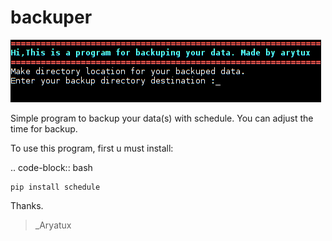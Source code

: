 # backuper

![alt tag](https://raw.githubusercontent.com/rahadian/backuper/master/2017-10-26-130811_1366x768_scrot.png)

Simple program to backup your data(s) with schedule. You can adjust the time for backup.

To use this program, first u must install:

.. code-block:: bash

    pip install schedule


Thanks.

>_Aryatux
